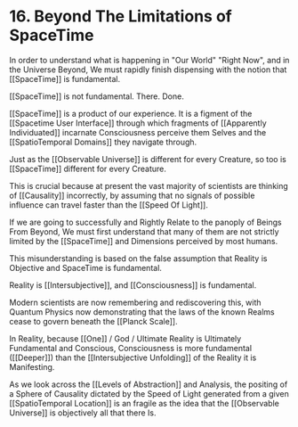 # 16. Beyond The Limitations of SpaceTime

In order to understand what is happening in "Our World" "Right Now", and in the Universe Beyond, We must rapidly finish dispensing with the notion that [[SpaceTime]] is fundamental. 

[[SpaceTime]] is not fundamental. There. Done. 

[[SpaceTime]] is a product of our experience. It is a figment of the [[Spacetime User Interface]] through which fragments of [[Apparently Individuated]] incarnate Consciousness perceive them Selves and the [[SpatioTemporal Domains]] they navigate through. 

Just as the [[Observable Universe]] is different for every Creature, so too is [[SpaceTime]] different for every Creature. 

This is crucial because at present the vast majority of scientists are thinking of [[Causality]] incorrectly, by assuming that no signals of possible influence can travel faster than the [[Speed Of Light]]. 

If we are going to successfully and Rightly Relate to the panoply of Beings From Beyond, We must first understand that many of them are not strictly limited by the [[SpaceTime]] and Dimensions perceived by most humans. 

This misunderstanding is based on the false assumption that Reality is Objective and SpaceTime is fundamental.

Reality is [[Intersubjective]], and [[Consciousness]] is fundamental. 

Modern scientists are now remembering and rediscovering this, with Quantum Physics now demonstrating that the laws of the known Realms cease to govern beneath the [[Planck Scale]]. 

In Reality, because [[One]] / God / Ultimate Reality is Ultimately Fundamental and Conscious, Consciousness is more fundamental ([[Deeper]]) than the [[Intersubjective Unfolding]] of the Reality it is Manifesting. 

As we look across the [[Levels of Abstraction]] and Analysis, the positing of a Sphere of Causality dictated by the Speed of Light generated from a given [[SpatioTemporal Location]] is an fragile as the idea that the [[Observable Universe]] is objectively all that there Is. 
